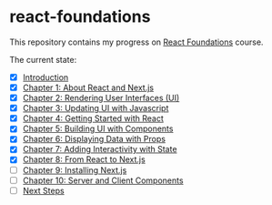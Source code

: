 # react-foundations

This repository contains my progress on
[React Foundations](https://nextjs.org/learn/react-foundations) course.

The current state:

- [X] [Introduction](https://nextjs.org/learn/react-foundations)
- [X] [Chapter 1: About React and Next.js](https://nextjs.org/learn/react-foundations/what-is-react-and-nextjs)
- [X] [Chapter 2: Rendering User Interfaces (UI)](https://nextjs.org/learn/react-foundations/rendering-ui)
- [X] [Chapter 3: Updating UI with Javascript](https://nextjs.org/learn/react-foundations/updating-ui-with-javascript)
- [X] [Chapter 4: Getting Started with React](https://nextjs.org/learn/react-foundations/getting-started-with-react)
- [X] [Chapter 5: Building UI with Components](https://nextjs.org/learn/react-foundations/building-ui-with-components)
- [X] [Chapter 6: Displaying Data with Props](https://nextjs.org/learn/react-foundations/displaying-data-with-props)
- [X] [Chapter 7: Adding Interactivity with State](https://nextjs.org/learn/react-foundations/updating-state)
- [X] [Chapter 8: From React to Next.js](https://nextjs.org/learn/react-foundations/from-react-to-nextjs)
- [ ] [Chapter 9: Installing Next.js](https://nextjs.org/learn/react-foundations/installation)
- [ ] [Chapter 10: Server and Client Components](https://nextjs.org/learn/react-foundations/server-and-client-components)
- [ ] [Next Steps](https://nextjs.org/learn/react-foundations/next-steps)
